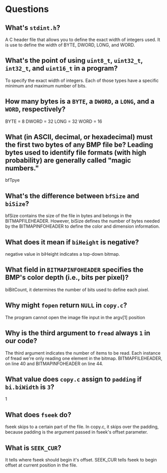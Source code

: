 # Questions

## What's `stdint.h`?

A C header file that allows you to define the exact width of integers used. It is use to define the width of BYTE, DWORD, LONG, and WORD.

## What's the point of using `uint8_t`, `uint32_t`, `int32_t`, and `uint16_t` in a program?

To specify the exact width of integers. Each of those types have a specific minimum and maximum number of bits.

## How many bytes is a `BYTE`, a `DWORD`, a `LONG`, and a `WORD`, respectively?

BYTE = 8
DWORD = 32
LONG = 32
WORD = 16

## What (in ASCII, decimal, or hexadecimal) must the first two bytes of any BMP file be? Leading bytes used to identify file formats (with high probability) are generally called "magic numbers."

bfTpye

## What's the difference between `bfSize` and `biSize`?

bfSize contains the size of the file in bytes and belongs in the BITMAPFILEHEADER. However, biSize defines the number of bytes needed by the BITMAPINFOHEADER to define the color and dimension information.

## What does it mean if `biHeight` is negative?

negative value in biHeight indicates a top-down bitmap.

## What field in `BITMAPINFOHEADER` specifies the BMP's color depth (i.e., bits per pixel)?

biBitCount, it determines the number of bits used to define each pixel.

## Why might `fopen` return `NULL` in `copy.c`?

The program cannot open the image file input in the argv[1] position

## Why is the third argument to `fread` always `1` in our code?

The third argument indicates the number of items to be read. Each instance of fread we're only reading one element in the bitmap. BITMAPFILEHEADER, on line 40 and BITMAPINFOHEADER on line 44.

## What value does `copy.c` assign to `padding` if `bi.biWidth` is `3`?

1

## What does `fseek` do?

fseek skips to a certain part of the file. In copy.c, it skips over the padding, because padding is the argument passed in fseek's offset parameter.

## What is `SEEK_CUR`?

It tells where fseek should begin it's offset. SEEK_CUR tells fseek to begin offset at current position in the file.
